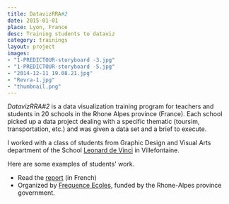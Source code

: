 ```yaml
---
title: DatavizRRA#2
date: 2015-01-01
place: Lyon, France
desc: Training students to dataviz
category: trainings
layout: project
images:
- "1-PREDICTOUR-storyboard -3.jpg"
- "1-PREDICTOUR-storyboard -5.jpg"
- "2014-12-11 19.08.21.jpg"
- "Revra-1.jpg"
- "thumbnail.png"
---
```


*DatavizRRA#2* is a data visualization training program for teachers and students in 20 schools in the Rhone Alpes province (France). Each school picked up a data project dealing with a specific thematic (toursim, transportation, etc.) and was given a data set and a brief to execute.

I worked with a class of students from Graphic Design and Visual Arts department of the School [Leonard de Vinci](http://www.ac-grenoble.fr/vinci/) in Villefontaine.

Here are some examples of students' work.


* Read the [report](https://datarhonealpes.wordpress.com/2015/06/16/dataviz2-lycee-leonard-de-vinci-a-villefontaine/) (in French)
* Organized by [Frequence Ecoles](http://www.frequence-ecoles.org), funded by the Rhone-Alpes province government.
